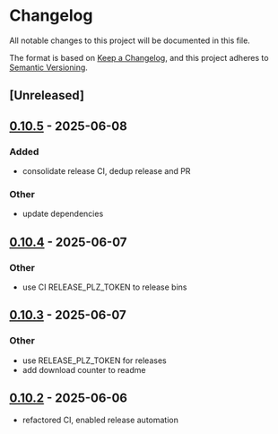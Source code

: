# Changelog

All notable changes to this project will be documented in this file.

The format is based on [Keep a Changelog](https://keepachangelog.com/en/1.0.0/),
and this project adheres to [Semantic Versioning](https://semver.org/spec/v2.0.0.html).

## [Unreleased]

## [0.10.5](https://github.com/nyurik/sqlite-hashes/compare/v0.10.4...v0.10.5) - 2025-06-08

### Added

- consolidate release CI, dedup release and PR

### Other

- update dependencies

## [0.10.4](https://github.com/nyurik/sqlite-hashes/compare/v0.10.3...v0.10.4) - 2025-06-07

### Other

- use CI RELEASE_PLZ_TOKEN to release bins

## [0.10.3](https://github.com/nyurik/sqlite-hashes/compare/v0.10.2...v0.10.3) - 2025-06-07

### Other

- use RELEASE_PLZ_TOKEN for releases
- add download counter to readme

## [0.10.2](https://github.com/nyurik/sqlite-hashes/compare/v0.10.1...v0.10.2) - 2025-06-06

- refactored CI, enabled release automation
